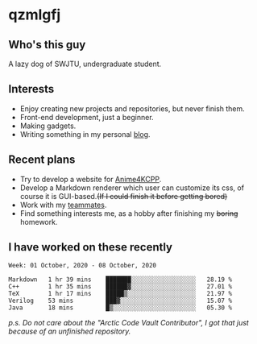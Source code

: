 # qzmlgfj

## Who's this guy

A lazy dog of SWJTU, undergraduate student.

## Interests

* Enjoy creating new projects and repositories, but never finish them.
* Front-end development, just a beginner.
* Making gadgets.
* Writing something in my personal [blog](https://qzmlgfj.ml/blog).

## Recent plans

* Try to develop a website for [Anime4KCPP](https://github.com/TianZerL/Anime4KCPP).
* Develop a Markdown renderer which user can customize its css, of course it is GUI-based.~~(If I could finish  it before getting bored)~~
* Work with my [teammates](https://github.com/SWJTU-Lazy-Dogs).
* Find something interests me, as a hobby after finishing my ~~boring~~ homework.

## I have worked on these recently

<!--START_SECTION:waka-->
```text
Week: 01 October, 2020 - 08 October, 2020

Markdown   1 hr 39 mins    ███████░░░░░░░░░░░░░░░░░░   28.19 % 
C++        1 hr 35 mins    ██████▓░░░░░░░░░░░░░░░░░░   27.01 % 
TeX        1 hr 17 mins    █████▒░░░░░░░░░░░░░░░░░░░   21.97 % 
Verilog    53 mins         ███▓░░░░░░░░░░░░░░░░░░░░░   15.07 % 
Java       18 mins         █▒░░░░░░░░░░░░░░░░░░░░░░░   05.30 % 
```
<!--END_SECTION:waka-->

*p.s.  Do not care about the "Arctic Code Vault Contributor", I got that just because of an unfinished repository.*

<!--
**qzmlgfj/qzmlgfj** is a ✨ _special_ ✨ repository because its `README.md` (this file) appears on your GitHub profile.

Here are some ideas to get you started:

- 🔭 I’m currently working on ...
- 🌱 I’m currently learning ...
- 👯 I’m looking to collaborate on ...
- 🤔 I’m looking for help with ...
- 💬 Ask me about ...
- 📫 How to reach me: ...
- 😄 Pronouns: ...
- ⚡ Fun fact: ...
-->
